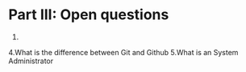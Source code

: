 # Part III: Open questions

1. 
4.What is the difference between Git and Github
5.What is an System Administrator
